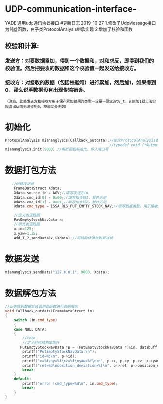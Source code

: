 <!--
 * @Author: your name
 * @Date: 2019-10-26 13:39:25
 * @LastEditTime: 2019-10-27 10:10:28
 * @LastEditors: your name
 * @Description: In User Settings Edit
 * @FilePath: \ceshi\README.md
 -->
# UDP-communication-interface-
YADE 通用udp通讯协议接口
#更新日志
2019-10-27
1.修改了UdpMessage接口为纯虚函数，由子类ProtocolAnalysis继承实现
2.增加了校验和函数

## 校验和计算:
### 发送方：对要数据累加，得到一个数据和，对和求反，即得到我们的校验值。然后把要发的数据和这个校验值一起发送给接收方。
### 接收方：对接收的数据（包括校验和）进行累加，然后加1，如果得到0，那么说明数据没有出现传输错误。
    （注意，此处发送方和接收方用于保存累加结果的类型一定要一致uint8_t，否则加1就无法实现溢出从而无法得到0，校验就会无效）
# 初始化
```c++
ProtocolAnalysis miananglysis(Callback_outdata);//定义ProtocolAnalysis数据分析类，传入Callback_outdata自定义解包函数
                                                //typedef void (*OutputDataFun)(FrameDataStruct data);
miananglysis.init(9000);//解析函数初始化，传入端口号
```
# 数据打包方法
```c++
   //创建发送帧
    FrameDataStruct Xdata;
    Xdata.source_id = AGV;//填写发送方id
    Xdata.cmd_id[0] = 0x00;//填写指令码1，暂时无用
    Xdata.cmd_id[1] = 0x01;//填写指令码2，暂时无用
    Xdata.cmd_type = ISSA_RES_PUT_EMPTY_STOCK_NAV;//填写数据类型，用于接收方解析

    //定义发送数据
    PutEmptyStockNavData x;
    //填充发送数据
    x.id=125;
    x.yaw=1.25;
    Add_T_2_sendData(x,&Xdata);//将结构体添加到发送帧
```
# 数据发送
```c++
miananglysis.sendData("127.0.0.1", 9000, Xdata);
```
# 数据解包方法
```c++
//正确收到数据后会调用此函数进行数据解包
void Callback_outdata(FrameDataStruct in)
{
    switch (in.cmd_type)
    {
    case NULL_DATA:
    {
        //todo
        //定义对应结构体指针
       PutEmptyStockNavData *p = (PutEmptyStockNavData *)&in._databuff[0];
        printf("PutEmptyStockNavData:\n");
        printf("id=%d\n", p->id);
        printf("x=%f\ny=%f\nz=%f\nyaw=%f\n\n", p->x, p->y, p->z, p->yaw);
        printf("ret=%d\nposition_deviation=%f\n", p->ret, p->position_deviation);
        break;
    }
    default:
        printf("error !cmd_type=%d\n", in.cmd_type);
        break;
    }
}
```
